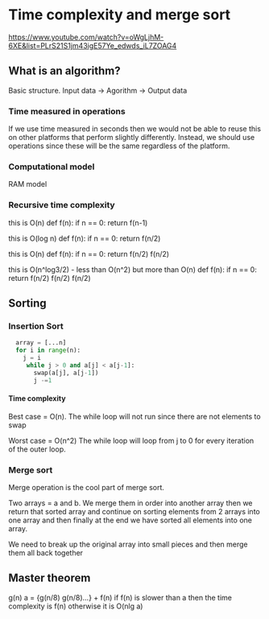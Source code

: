 # Time complexity and merge sort
https://www.youtube.com/watch?v=oWgLjhM-6XE&list=PLrS21S1jm43igE57Ye_edwds_iL7ZOAG4



## What is an algorithm?

Basic structure.
Input data -> Agorithm -> Output data


### Time measured in operations

If we use time measured in seconds then we would not be able to reuse this on other platforms that perform slightly differently. Instead, we should use operations since these will be the same regardless of the platform. 
### Computational model 

RAM model


###  Recursive time complexity

this is O(n)
def f(n):
  if n == 0:
    return
  f(n-1)

this is O(log n)
def f(n):
  if n == 0:
    return
  f(n/2)


this is O(n)
def f(n):
  if n == 0:
    return
  f(n/2)
  f(n/2)

this is O(n^log3/2) - less than O(n^2) but more than O(n)
def f(n):
  if n == 0:
    return
  f(n/2)
  f(n/2)
  f(n/2)




## Sorting

### Insertion Sort

```python
  array = [...n] 
  for i in range(n):
    j = i
     while j > 0 and a[j] < a[j-1]:
       swap(a[j], a[j-1])
       j -=1
```

#### Time complexity

Best case = O(n). The while loop will not run since there are not elements to swap

Worst case = O(n^2) The while loop will loop from j to 0 for every iteration of the outer loop.



### Merge sort

Merge operation is the cool part of merge sort. 

Two arrays = a and b. We merge them in order into another array then we return that sorted array and continue on sorting elements from 2 arrays into one array and then finally at the end we have sorted all elements into one array. 

We need to break up the original array into small pieces and then merge them all back together


## Master theorem

g(n)
a = {g(n/8) g(n/8)...} + f(n)
if f(n) is slower than a then the time complexity is f(n) otherwise it is O(nlg a)




